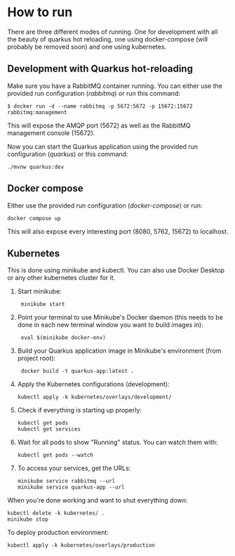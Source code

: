 # How to run

There are three different modes of running. One for development with all the beauty of quarkus hot reloading, one using docker-compose (will probably be removed soon) and one using kubernetes.

## Development with Quarkus hot-reloading

Make sure you have a RabbitMQ container running. You can either use the provided run configuration (*rabbitmq*) or run this command:
```shell
$ docker run -d --name rabbitmq -p 5672:5672 -p 15672:15672 rabbitmq:management
```

This will expose the AMQP port (5672) as well as the RabbitMQ management console (15672).

Now you can start the Quarkus application using the provided run configuration (*quarkus*) or this command:
```shell
./mvnw quarkus:dev
```

## Docker compose

Either use the provided run configuration (*docker-compose*) or run:
```shell
docker compose up
```

This will also expose every interesting port (8080, 5762, 15672) to localhost.

## Kubernetes

This is done using minikube and kubectl. You can also use Docker Desktop or any other kubernetes cluster for it.

1. Start minikube:
   ```shell
    minikube start
   ```
2. Point your terminal to use Minikube's Docker daemon (this needs to be done in each new terminal window you want to
   build images in):
   ```shell
    eval $(minikube docker-env)
   ```
3. Build your Quarkus application image in Minikube's environment (from project root):
   ```shell
    docker build -t quarkus-app:latest .
   ```
4. Apply the Kubernetes configurations (development):
   ```shell
   kubectl apply -k kubernetes/overlays/development/
   ```
5. Check if everything is starting up properly:
   ```shell
   kubectl get pods
   kubectl get services
   ```
6. Wait for all pods to show "Running" status. You can watch them with:
   ```shell
   kubectl get pods --watch
   ```
7. To access your services, get the URLs:
   ```shell
   minikube service rabbitmq --url
   minikube service quarkus-app --url
   ```

When you're done working and want to shut everything down:

```shell
kubectl delete -k kubernetes/ .
minikube stop
```

To deploy production environment:

```shell
kubectl apply -k kubernetes/overlays/production
```
